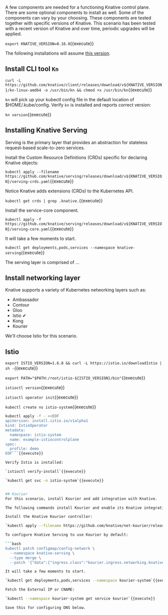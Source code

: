 A few components are needed for a functioning Knative control plane. There are some optional components to install as well. Some of the components can vary by your choosing. These components are tested together with specific versions of Knative. This scenario has been tested with a recent version of Knative and over time, periodic upgrades will be applied.

`export KNATIVE_VERSION=0.16.0`{{execute}}

The following installations will assume [this version](https://github.com/knative/client/releases).

## Install CLI tool `Kn`

`curl -L https://github.com/knative/client/releases/download/v${KNATIVE_VERSION}/kn-linux-amd64 -o /usr/bin/kn && chmod +x /usr/bin/kn`{{execute}}

`kn` will pick up your kubectl config file in the default location of $HOME/.kube/config. Verify `kn` is installed and reports correct version:

`kn version`{{execute}}

## Installing Knative Serving

Serving is the primary layer that provides an abstraction for stateless request-based scale-to-zero services.

Install the Custom Resource Definitions (CRDs) specific for declaring Knative objects:

`kubectl apply --filename https://github.com/knative/serving/releases/download/v${KNATIVE_VERSION}/serving-crds.yaml`{{execute}}

Notice Knative adds extensions (CRDs) to the Kubernetes API.

`kubectl get crds | grep .knative.`{{execute}}

Install the service-core component.

`kubectl apply -f https://github.com/knative/serving/releases/download/v${KNATIVE_VERSION}/serving-core.yaml`{{execute}}

It will take a few moments to start.

`kubectl get deployments,pods,services --namespace knative-serving`{{execute}}

The serving layer is comprised of ...

## Install networking layer

Knative supports a variety of Kubernetes networking layers such as:

- Ambassador
- Contour
- Gloo
- Istio &#x2714;
- Kong
- Kourier

We'll choose Istio for this scenario.

## Istio

`export ISTIO_VERSION=1.6.8 && curl -L https://istio.io/downloadIstio | sh -`{{execute}}

`export PATH="$PATH:/root/istio-${ISTIO_VERSION}/bin"`{{execute}}

`istioctl version`{{execute}}

`istioctl operator init`{{execute}}

`kubectl create ns istio-system`{{execute}}

```bash
kubectl apply -f - <<EOF
apiVersion: install.istio.io/v1alpha1
kind: IstioOperator
metadata:
  namespace: istio-system
  name: example-istiocontrolplane
spec:
  profile: demo
EOF```{{execute}}

Verify Istio is installed:

`istioctl verify-install`{{execute}}

`kubectl get svc -n istio-system`{{execute}}


## Kourier
For this scenario, install Kourier and add integration with Knative.

The following commands install Kourier and enable its Knative integration.

Install the Knative Kourier controller:

`kubectl apply --filename https://github.com/knative/net-kourier/releases/download/v${KNATIVE_VERSION}/kourier.yaml`{{execute}}

To configure Knative Serving to use Kourier by default:

```bash
kubectl patch configmap/config-network \
  --namespace knative-serving \
  --type merge \
  --patch '{"data":{"ingress.class":"kourier.ingress.networking.knative.dev"}}'```{{execute}}

It will take a few moments to start.

`kubectl get deployments,pods,services --namespace kourier-system`{{execute}}

Fetch the External IP or CNAME:

`kubectl --namespace kourier-system get service kourier`{{execute}}

Save this for configuring DNS below.
